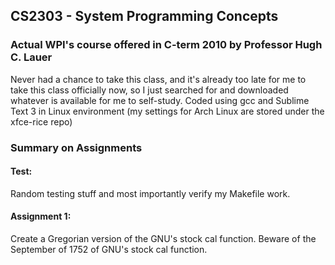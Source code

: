 ## __CS2303 - System Programming Concepts__ 
### Actual WPI's course offered in C-term 2010 by Professor Hugh C. Lauer

Never had a chance to take this class, and it's already too late for me to take this class officially now, so I just searched for and downloaded whatever is available for me to self-study. Coded using gcc and Sublime Text 3 in Linux environment (my settings for Arch Linux are stored under the xfce-rice repo)

### Summary on Assignments
#### Test:
Random testing stuff and most importantly verify my Makefile work.

#### Assignment 1:
Create a Gregorian version of the GNU's stock cal function. Beware of the September of 1752 of GNU's stock cal function.
